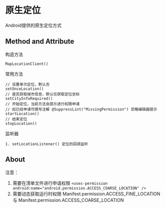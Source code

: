# 原生定位

Android提供的原生定位方式

## Method and Attribute

构造方法

```
MapLocationClient()
```

常用方法

```
// 设置单次定位，默认否
setOnceLocation()
// 是否获取城市信息，默认仅获取定位坐标
setCityInfoRequired()
// 开始定位，当前方法会提示进行权限申请
// 如已经申请可填写注解 @SuppressLint("MissingPermission") 忽略编辑器提示
startLocation()
// 结束定位
stopLocation()
```

监听器

```
1. setLocationListener() 定位的回调监听
```

## About

注意：

1. 需要在清单文件进行申请权限 `<uses-permission android:name="android.permission.ACCESS_COARSE_LOCATION" />`
2. 需要动态获取运行时权限 Manifest.permission.ACCESS_FINE_LOCATION 与 Manifest.permission.ACCESS_COARSE_LOCATION